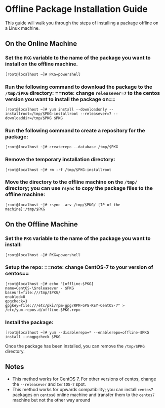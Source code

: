 

# Offline Package Installation Guide

This guide will walk you through the steps of installing a package offline on a Linux machine.

## On the Online Machine

### Set the `PKG` variable to the name of the package you want to install on the offline machine.
```
[root@localhost ~]# PKG=powershell
```

### Run the following command to download the package to the `/tmp/$PKG` directory: ==note: change `releasever=7` to the centos version you want to install the package on==
```
[root@localhost ~]# yum install --downloadonly --installroot=/tmp/$PKG-installroot --releasever=7 --downloaddir=/tmp/$PKG $PKG
```

### Run the following command to create a repository for the package:

```
[root@localhost ~]# createrepo --database /tmp/$PKG
```

### Remove the temporary installation directory:
```
[root@localhost ~]# rm -rf /tmp/$PKG-installroot
```

### Move the directory to the offline machine on the `/tmp/` directory; you can use `rsync` to copy the package files to the offline machine:
```
[root@localhost ~]# rsync -arv /tmp/$PKG/ [IP of the machine]:/tmp/$PKG
```


## On the Offline Machine

### Set the  `PKG`  variable to the name of the package you want to install:
```
[root@localhost ~]# PKG=powershell
```

###  Setup the repo: ==note: change CentOS-7 to your version of centos==

```
[root@localhost ~]# echo "[offline-$PKG]
name=CentOS-\$releasever - $PKG
baseurl=file:///tmp/$PKG/
enabled=0
gpgcheck=1
gpgkey=file:///etc/pki/rpm-gpg/RPM-GPG-KEY-CentOS-7" >  /etc/yum.repos.d/offline-$PKG.repo
```

### Install the package:
```
[root@localhost ~]# yum --disablerepo=* --enablerepo=offline-$PKG install --nogpgcheck $PKG
```

Once the package has been installed, you can remove the `/tmp/$PKG` directory.

## Notes

-   This method works for CentOS 7. For other versions of centos, change the `--releasever` and `CentOS-7` spot.
-   This method works for upwards compatibility; you can install `centos7` packages on `centos8` online machine and transfer them to the `centos7` machine but not the other way around
